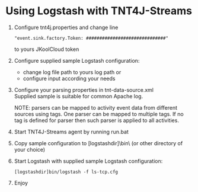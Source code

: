 # Using Logstash with TNT4J-Streams

1. Configure tnt4j.properties and change line
	```
	"event.sink.factory.Token: ##############################"
	```
	to yours JKoolCloud token

2. Configure supplied sample Logstash configuration:
	* change log file path to yours log path or
	* configure input according your needs

3. Configure your parsing properties in tnt-data-source.xml <br>
	Supplied sample is suitable for common Apache log.

	NOTE: parsers can be mapped to activity event data from different sources using tags.
	One parser can be mapped to multiple tags. If no tag is defined for parser then such parser
	is applied to all activities.
	
4. Start TNT4J-Streams agent by running run.bat

5. Copy sample configuration to [logstashdir]\bin\ (or other directory of your choice)

6. Start Logstash with supplied sample Logstash configuration:
    ```
	[logstashdir]bin/logstash -f ls-tcp.cfg
    ```
5. Enjoy 